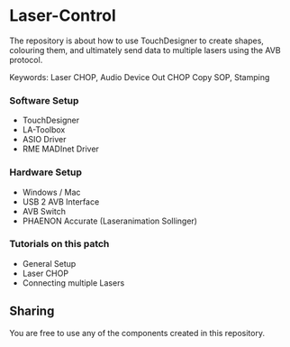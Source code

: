 # Laser-Control
The repository is about how to use TouchDesigner to create shapes, colouring them, and ultimately send data to multiple lasers using the AVB protocol.

Keywords:
Laser CHOP, Audio Device Out CHOP
Copy SOP, Stamping

### Software Setup
- TouchDesigner
- LA-Toolbox
- ASIO Driver
- RME MADInet Driver

### Hardware Setup
- Windows / Mac
- USB 2 AVB Interface
- AVB Switch
- PHAENON Accurate (Laseranimation Sollinger)

### Tutorials on this patch
- General Setup
- Laser CHOP
- Connecting multiple Lasers

## Sharing
You are free to use any of the components created in this repository.
